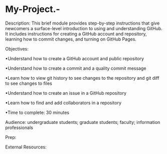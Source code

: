 # My-Project.-
Description: This brief module provides step-by-step instructions that give newcomers a surface-level introduction to using and understanding GitHub. It includes instructions for creating a GitHub account and repository, learning how to commit changes, and turning on GitHub Pages.

Objectives:

•Understand how to create a GitHub account and public repository

•Understand how to create a commit and a quality commit message

•Learn how to view git history to see changes to the repository and git diff to see changes to files

•Understand how to create an issue in a GitHub repository

•Learn how to find and add collaborators in a repository

•Time to complete: 30 minutes

Audience: undergraduate students; graduate students; faculty; information professionals

Prep:

External Resources:
